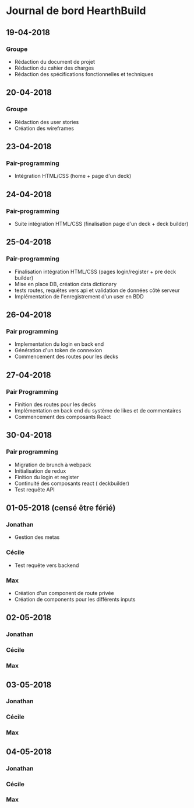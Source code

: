 # Journal de bord HearthBuild

## 19-04-2018

### Groupe

- Rédaction du document de projet
- Rédaction du cahier des charges
- Rédaction des spécifications fonctionnelles et techniques

## 20-04-2018

### Groupe

- Rédaction des user stories
- Création des wireframes

## 23-04-2018

### Pair-programming

- Intégration HTML/CSS (home + page d'un deck)

## 24-04-2018

### Pair-programming

- Suite intégration HTML/CSS (finalisation page d'un deck + deck builder)

## 25-04-2018

### Pair-programming

- Finalisation intégration HTML/CSS (pages login/register + pre deck builder)
- Mise en place DB, création data dictionary
- tests routes, requêtes vers api et validation de données côté serveur
- Implémentation de l'enregistrement d'un user en BDD

## 26-04-2018

### Pair programming

- Implementation du login en back end
- Génération d'un token de connexion
- Commencement des routes pour les decks

## 27-04-2018

### Pair Programming

- Finition des routes pour les decks
- Implémentation en back end du système de likes et de commentaires
- Commencement des composants React

## 30-04-2018

### Pair programming

- Migration de brunch à webpack
- Initialisation de redux
- Finition du login et register
- Continuité des composants react ( deckbuilder)
- Test requête API

## 01-05-2018 (censé être férié)

### Jonathan

- Gestion des metas 

### Cécile

- Test requête vers backend

### Max

- Création d'un component de route privée
- Création de components pour les différents inputs

## 02-05-2018

### Jonathan

### Cécile

### Max

## 03-05-2018

### Jonathan

### Cécile

### Max

## 04-05-2018

### Jonathan

### Cécile

### Max